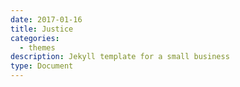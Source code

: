 ```yaml
---
date: 2017-01-16
title: Justice
categories:
  - themes
description: Jekyll template for a small business
type: Document
---
```

